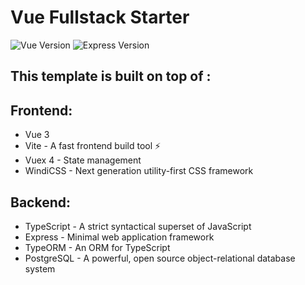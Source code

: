 # Vue Fullstack Starter

![Vue Version](https://img.shields.io/github/package-json/dependency-version/exlog/vue-fullstack-starter/vue?color=green&filename=frontend%2Fpackage.json&style=flat-square)
![Express Version](https://img.shields.io/github/package-json/dependency-version/exlog/vue-fullstack-starter/express?color=green&filename=backend%2Fpackage.json&style=flat-square)

## This template is built on top of :

## Frontend:

- Vue 3
- Vite ️- A fast frontend build tool ⚡
- Vuex 4 - State management
- WindiCSS - Next generation utility-first CSS framework

## Backend:

- TypeScript - A strict syntactical superset of JavaScript
- Express - Minimal web application framework
- TypeORM - An ORM for TypeScript
- PostgreSQL - A powerful, open source object-relational database system
